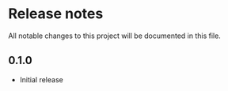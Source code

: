 # Release notes

All notable changes to this project will be documented in this file.

## 0.1.0

- Initial release